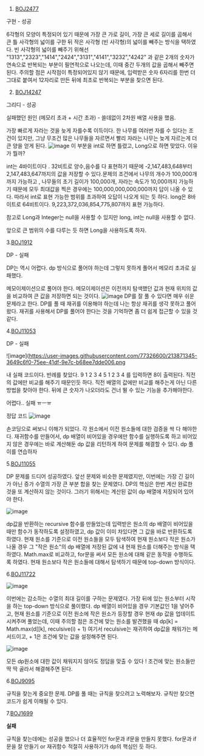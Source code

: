 1. [BOJ2477](https://github.com/jeon-maker/JW_study/blob/main/Jeon/BOJ2477.java)

구현 - 성공

6각형의 모양이 특정되어 있기 때문에 가장 큰 가로 길이, 가장 큰 세로 길이를 곱해서 큰 틀 사각형의 넓이를 구한 뒤 작은 사각형 (빈 사각형)의 넓이를 빼주는 방식을 택하였다. 빈 사각형의 넓이를 빼주기 위해선 "1313","2323","1414","2424","3131","4141","3232","4242" 과 같은 2개의 숫자가 연속으로 반복되는 부분이 필연적으로 나오는데, 이때 중간 두개의 값을 곱해서 빼주면 된다. 주의할 점은 시작점이 특정되어있지 않기 때문에, 입력받은 숫자 6자리를 한번 더 그대로 붙여서 12자리로 만든 뒤에 최초로 반복되는 부분을 찾으면 된다.


2. [BOJ14247](https://github.com/jeon-maker/JW_study/blob/main/Jeon/BOJ14247.java)

그리디 - 성공

실패했던 원인 (메모리 초과 + 시간 초과) - 쓸데없이 2차원 배열 사용을 했음.

가장 빠르게 자라는 것을 늦게 자를수록 이득이다. 한 나무를 여러번 자를 수 있다는 조건이 있지만, 그냥 무조건 많은 나무들을 자르면서 빨리 자라는 나무는 늦게 자르는게 더 큰 양을 얻게 된다.
![image](https://user-images.githubusercontent.com/77326600/213654157-1d14c5aa-0cc0-447c-95d9-8d731a597926.png)
이 부분을 int로 하면 틀렸고, Long으로 하면 맞았다. 이유가 뭘까?

int는 4바이트이다 . 32비트로 양수,음수를 다 표현하기 때문에 -2,147,483,648부터 2,147,483,647까지의 값을 저장할 수 있다.문제의 조건에서 나무의 개수가 100,000개 까지 가능하고 , 나무들의 초기 길이가 100,000개, 자라는 속도가 10,000까지 가능하기 때문에 모두 최대값을 찍은 경우에는 100,000,000,000,000까지 답이 나올 수 있다.
따라서 int로 표현 가능한 범위를 초과하여 오답이 나오게 되는 듯 하다.
long은 8바이트로 64비트이다. 9,223,372,036,854,775,807까지 표현 가능하다.

참고로 Long과 Integer는 null을 사용할 수 있지만 long, int는 null을 사용할 수 없다.

앞으로 큰 범위의 수를 다루는 듯 하면 Long을 사용하도록 하자.

3.[BOJ1912](https://github.com/jeon-maker/JW_study/blob/main/Jeon/BOJ1912.java)

DP - 실패

DP는 역시 어렵다. dp 방식으로 풀어야 하는데 그렇지 못하게 풀어서 메모리 초과로 실패했다.

메모이제이션으로 풀어야 한다.
메모이제이션은 이전까지 탐색했던 값과 현재 위치의 값을 비교하여 큰 값을 저장하면 되는 것이다.
![image](https://user-images.githubusercontent.com/77326600/213665046-fd937373-c960-49d8-9793-12bff1bf55c9.png)
DP를 잘 풀 수 있다면 매우 쉬운 문제라고 한다.
DP를 풀 때 재귀를 이용해야 하는데 나는 항상 재귀를 생각 못하고 풀어왔다.
재귀를 사용해서 DP를 풀어야 한다는 것을 기억하면 좀 더 쉽게 접근할 수 있을 것 같다. 


4.[BOJ11053](https://github.com/jeon-maker/JW_study/blob/main/Jeon/BOJ11053.java)

DP - 실패

![image](https://user-images.githubusercontent.com/77326600/213871345-3649c6f0-75ee-41df-9e7c-b68ee7dde006.png

내 실패 코드이다.
반례를 찾았다.
9
1 2 3 4 5 1 2 3 4
를 입력하면 8이 출력된다. 직전의 값에만 비교를 해주기 때문인듯 하다. 직전 배열의 값에만 비교를 해주는게 아닌 다른 방법을 찾아야 한다. 뒤에 큰 숫자가 나오더라도 건너 뛸 수 있는 기능을 추가해야한다.

어렵다.. 실패 ㅠㅡㅠ

정답 코드
![image](https://user-images.githubusercontent.com/77326600/213872758-ee2911ae-f5b5-458a-b827-9511758da85a.png)


손코딩으로 써보니 이해가 되었다. 각 원소에서 이전 원소들에 대한 검증을 싹 다 해야한다. 재귀함수를 만들어서, dp 배열이 비어있을 경우에만 함수를 실행하도록 하고
비어있지 않은 경우에는 바로 계산해둔 dp 값을 리턴하게 하여 문제를 해결할 수 있다. dp 풀이를 연습하자


5.[BOJ11055](https://github.com/jeon-maker/JW_study/blob/main/Jeon/BOJ11055.java)

DP 문제를 드디어 성공하였다.
앞선 문제와 비슷한 문제였지만, 이번에는 가장 긴 길이가 아닌 증가 수열의 가장 큰 부분 합을 찾는 문제였다.
DP의 핵심은 한번 계산 완료한 것을 또 계산하지 않는 것이다. 그러기 위해서는 계산된 값이 dp 배열에 저장되어 있어야 한다.

![image](https://user-images.githubusercontent.com/77326600/213874627-f10777c1-a9bd-427d-904f-c93212595271.png)


dp값을 반환하는 recursive 함수를 만들었는데 입력받은 원소의 dp 배열이 비어있을 때만 함수가 동작하도록 설정하였고, dp 값이 이미 차있다면 그 값을 바로 반환하도록 하였다. 현재 원소를 기준으로 이전 원소들을 모두 탐색하여 현재 원소보다 작은 원소가 나올 경우 그 "작은 원소"의 dp 배열에 저장된 값에 내 현재 원소를 더해주는 방식을 택하였다. Math.max로 비교하고, for문을 써서 모든 원소에 대해 같은 동작을 수행하도록 하였다.
현재 원소보다 작은 원소들에 대해서 탐색하기 때문에 top-down 방식이다.


6.[BOJ11722](https://github.com/jeon-maker/JW_study/blob/main/Jeon/BOJ11722.java)

![image](https://user-images.githubusercontent.com/77326600/214795407-46361344-6dc9-4b34-a672-1306e4b201f7.png)

이번에는 감소하는 수열의 최대 길이를 구하는 문제였다. 가장 뒤에 있는 원소부터 시작을 하는 top-down 방식으로 풀이했다.
dp 배열이 비어있을 경우 기본값인 1을 넣어주고, 현재 원소를 기준으로 이전 원소에 작은 원소가 등장할 경우 현재 dp 값을 업데이트 시켜주며 풀었는데, 이때 주의할 점은
조건에 맞는 원소를 발견했을 때
dp[k] = Math.max(d[[k], reculsive(i) + 1) 
여기서 reculsive는 재귀하여 dp값을 채워가는 메서드이고, + 1은 조건에 맞는 값을 설정해주면 된다.

![image](https://user-images.githubusercontent.com/77326600/214796257-a7fbc47b-6ece-4306-bcf0-e85e512f8a73.png)

모든 dp원소에 대한 값이 채워지지 않아도 정답을 맞출 수 있다 ! 조건에 맞는 원소들만 딱 딱 골라서 해결해주면 된다.


6.[BOJ9095](https://github.com/jeon-maker/JW_study/blob/main/Jeon/BOJ9095.java)


규칙을 찾는게 중요한 문제. DP를 풀 때는 규칙을 찾으려고 노력해보자.
규칙만 찾으면 코드가 쉽게 이해될 수 있다.

7.[BOJ1699](https://www.acmicpc.net/problem/1699)

**실패**

규칙을 찾는데에는 성공을 했으나 더 효율적인 for문과 if문을 만들지 못했다. for문과 if문을 잘 만들기 or 재귀함수 적절히 사용하기가 dp의 핵심인 듯 하다.

